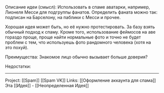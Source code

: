 Описание идеи (смысл): Использовать в спаме аватарки, например, Лионеля Месси для подгруппы фанатов. Определить фаната можно так: подписан на Барселону, на паблики с Месси и прочее. 

Хорошая идея может быть, но её нужно протестировать. За базу взять обычный подход к спаму. Кроме того, использование феймосов на аве гораздо проще, проще найти нормальные фото и точно не будет проблем с тем, что используешь фото рандомного человека (хотя на это похуй). 

Преимущества: Знакомое лицо обычно вызывает больше доверия? 

Недостатки: 
___
Project: [[Spam]] [[Spam VK]]
Links: [[Оформление аккаунта для спама]]
Эта [[Идея]] - [[Неопределенная Идея]]